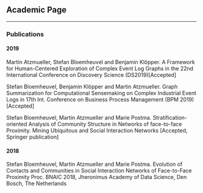 ## Academic Page

---

### Publications 

#### 2019

Martin Atzmueller, Stefan Bloemheuvel and Benjamin Klöpper. A Framework for Human-Centered Exploration of Complex Event Log Graphs in the 22nd International Conference on Discovery Science (DS2019)[Accepted]

Stefan Bloemheuvel, Benjamin Klöpper and Martin Atzmueller. Graph Summarization for Computational Sensemaking on Complex Industrial Event Logs in 17th Int. Conference on Business Process Management (BPM 2019) [Accepted]

Stefan Bloemheuvel, Martin Atzmueller and Marie Postma. Stratification-oriented Analysis of Community Structure in Networks of face-to-face Proximity. Mining Ubiquitous and Social Interaction Networks [Accepted, Springer publication]

#### 2018

Stefan Bloemheuvel, Martin Atzmueller and Marie Postma. Evolution of Contacts and Communities in Social Interaction Networks of Face-to-Face Proximity Proc. BNAIC 2018, Jheronimus Academy of Data Science, Den Bosch, The Netherlands


